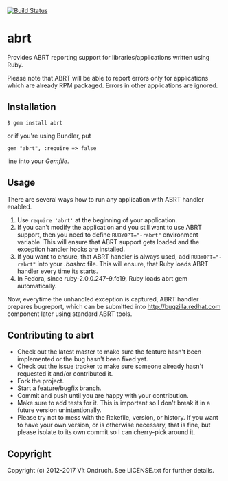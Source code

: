 [![Build Status](https://travis-ci.org/voxiky/abrt-ruby.svg?branch=master)](https://travis-ci.org/voxik/abrt-ruby)

# abrt

Provides ABRT reporting support for libraries/applications written using Ruby.

Please note that ABRT will be able to report errors only for applications which are already RPM packaged. Errors in other applications are ignored.

## Installation

```
$ gem install abrt
```

or if you're using Bundler, put

```
gem "abrt", :require => false
```

line into your *Gemfile*.

## Usage

There are several ways how to run any application with ABRT handler enabled.

1. Use `require 'abrt'` at the beginning of your application.
2. If you can't modify the application and you still want to use ABRT support, then you need to define `RUBYOPT="-rabrt"` environment variable. This will ensure that ABRT support gets loaded and the exception handler hooks are installed.
3. If you want to ensure, that ABRT handler is always used, add `RUBYOPT="-rabrt"` into your *.bashrc* file. This will ensure, that Ruby loads ABRT handler every time its starts.
4. In Fedora, since ruby-2.0.0.247-9.fc19, Ruby loads abrt gem automatically.

Now, everytime the unhandled exception is captured, ABRT handler prepares bugreport, which can be submitted into http://bugzilla.redhat.com component later using standard ABRT tools.

## Contributing to abrt
 
- Check out the latest master to make sure the feature hasn't been implemented or the bug hasn't been fixed yet.
- Check out the issue tracker to make sure someone already hasn't requested it and/or contributed it.
- Fork the project.
- Start a feature/bugfix branch.
- Commit and push until you are happy with your contribution.
- Make sure to add tests for it. This is important so I don't break it in a future version unintentionally.
- Please try not to mess with the Rakefile, version, or history. If you want to have your own version, or is otherwise necessary, that is fine, but please isolate to its own commit so I can cherry-pick around it.

## Copyright

Copyright (c) 2012-2017 Vít Ondruch. See LICENSE.txt for
further details.

